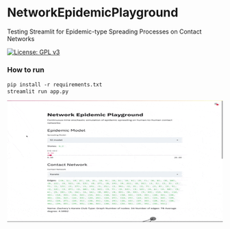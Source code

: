 # NetworkEpidemicPlayground
Testing Streamlit for Epidemic-type Spreading Processes on Contact Networks

[![License: GPL v3](https://img.shields.io/badge/License-GPL%20v3-blue.svg)](http://www.gnu.org/licenses/gpl-3.0)

### How to run
```console
pip install -r requirements.txt
streamlit run app.py
```

![example gif](example.gif "Example")
